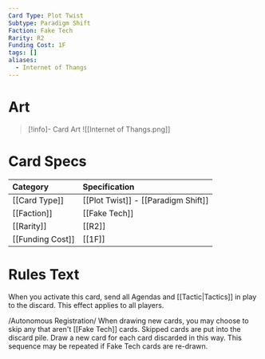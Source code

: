 ```yaml
---
Card Type: Plot Twist
Subtype: Paradigm Shift
Faction: Fake Tech
Rarity: R2
Funding Cost: 1F
tags: []
aliases:
  - Internet of Thangs
---
```

 # Art

> [!info]- Card Art
> ![[Internet of Thangs.png]]

# Card Specs

| Category | Specification| 
| :--- | :--- |
| [[Card Type]] | [[Plot Twist]] - [[Paradigm Shift]] | 
| [[Faction]] | [[Fake Tech]] |  
| [[Rarity]] | [[R2]] |  
| [[Funding Cost]] | [[1F]] |  

# Rules Text  

When you activate this card, send all Agendas and [[Tactic|Tactics]] in play to the discard. This effect applies to all players.  

/Autonomous Registration/ When drawing new cards, you may choose to skip any that aren't [[Fake Tech]] cards. 
Skipped cards are put into the discard pile. Draw a new card for each card discarded in this way. 
This sequence may be repeated if Fake Tech cards are re-drawn.  

